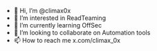 - 👋 Hi, I’m @climax0x
- 👀 I’m interested in ReadTeaming 
- 🌱 I’m currently learning OffSec
- 💞️ I’m looking to collaborate on Automation tools
- 📫 How to reach me x.com/climax_0x

<!---
climax0x/climax0x is a ✨ special ✨ repository because its `README.md` (this file) appears on your GitHub profile.
You can click the Preview link to take a look at your changes.
--->
